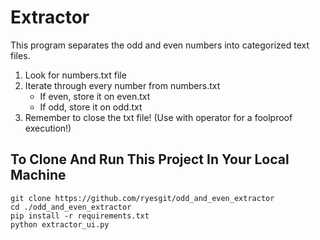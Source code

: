 # Extractor
This program separates the odd and even numbers into categorized text files.

1. Look for numbers.txt file
2. Iterate through every number from numbers.txt
    - If even, store it on even.txt
    - If odd, store it on odd.txt
3. Remember to close the txt file! (Use with operator for a foolproof execution!)

## To Clone And Run This Project In Your Local Machine
```
git clone https://github.com/ryesgit/odd_and_even_extractor
cd ./odd_and_even_extractor
pip install -r requirements.txt
python extractor_ui.py
```